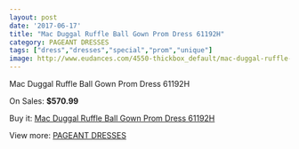 ```yaml
---
layout: post
date: '2017-06-17'
title: "Mac Duggal Ruffle Ball Gown Prom Dress 61192H"
category: PAGEANT DRESSES
tags: ["dress","dresses","special","prom","unique"]
image: http://www.eudances.com/4550-thickbox_default/mac-duggal-ruffle-ball-gown-prom-dress-61192h.jpg
---
```

Mac Duggal Ruffle Ball Gown Prom Dress 61192H

On Sales: **$570.99**
<a href="https://www.eudances.com/en/pageant-dresses/1522-mac-duggal-ruffle-ball-gown-prom-dress-61192h.html"><amp-img layout="responsive" width="600" height="600" src="//www.eudances.com/4550-thickbox_default/mac-duggal-ruffle-ball-gown-prom-dress-61192h.jpg" alt="Mac Duggal Ruffle Ball Gown Prom Dress 61192H 0" /></a>
<a href="https://www.eudances.com/en/pageant-dresses/1522-mac-duggal-ruffle-ball-gown-prom-dress-61192h.html"><amp-img layout="responsive" width="600" height="600" src="//www.eudances.com/4551-thickbox_default/mac-duggal-ruffle-ball-gown-prom-dress-61192h.jpg" alt="Mac Duggal Ruffle Ball Gown Prom Dress 61192H 1" /></a>

Buy it: [Mac Duggal Ruffle Ball Gown Prom Dress 61192H](https://www.eudances.com/en/pageant-dresses/1522-mac-duggal-ruffle-ball-gown-prom-dress-61192h.html "Mac Duggal Ruffle Ball Gown Prom Dress 61192H")

View more: [PAGEANT DRESSES](https://www.eudances.com/en/16-pageant-dresses "PAGEANT DRESSES")